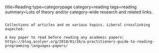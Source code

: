 title=Reading
type=categorypage
category=reading
tags=reading
summary=Lots of theory and/or category-wide research and related links.
~~~~~~

Collections of articles and on various topics. Liberal crosslinking expected.

A key paper to read before reading any academic papers: https://blog.acolyer.org/2018/01/26/a-practitioners-guide-to-reading-programming-languages-papers/  
